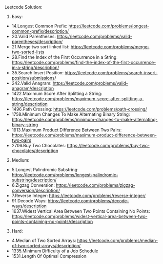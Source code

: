 Leetcode Solution:

1. Easy:
- 14.Longest Common Prefix: https://leetcode.com/problems/longest-common-prefix/description/
- 20.Valid Parentheses: https://leetcode.com/problems/valid-parentheses/description/
- 21.Merge two sort linked list: https://leetcode.com/problems/merge-two-sorted-lists
- 28.Find the Index of the First Occurrence in a String: https://leetcode.com/problems/find-the-index-of-the-first-occurrence-in-a-string/description/
- 35.Search Insert Position: https://leetcode.com/problems/search-insert-position/submissions/
- 242.Valid Anagram: https://leetcode.com/problems/valid-anagram/description
- 1422.Maximum Score After Splitting a String: https://leetcode.com/problems/maximum-score-after-splitting-a-string/description
- 1496.Path Crossing: https://leetcode.com/problems/path-crossing/
- 1758.Minimum Changes To Make Alternating Binary String: https://leetcode.com/problems/minimum-changes-to-make-alternating-binary-string
- 1913.Maximum Product Difference Between Two Pairs: https://leetcode.com/problems/maximum-product-difference-between-two-pairs
- 2706.Buy Two Chocolates: https://leetcode.com/problems/buy-two-chocolates/description

2. Medium:
- 5.Longest Palindromic Substring: https://leetcode.com/problems/longest-palindromic-substring/description/
- 6.Zigzag Conversion: https://leetcode.com/problems/zigzag-conversion/description/
- 7.Reverse Integer: https://leetcode.com/problems/reverse-integer/
- 91.Decode Ways: https://leetcode.com/problems/decode-ways/description
- 1637.Widest Vertical Area Between Two Points Containing No Points: https://leetcode.com/problems/widest-vertical-area-between-two-points-containing-no-points/description

3. Hard:
- 4.Median of Two Sorted Arrays: https://leetcode.com/problems/median-of-two-sorted-arrays/description/
- 1335.Minimum Difficulty of a Job Schedule
- 1531.Length Of Optimal Compression
